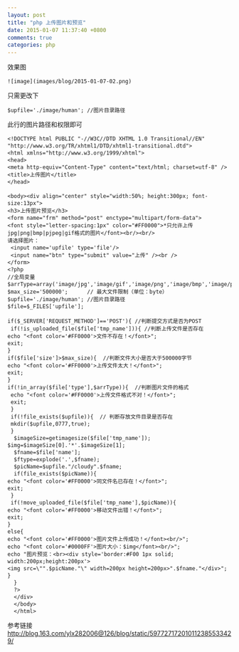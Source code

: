 ```yaml
---
layout: post
title: "php 上传图片和预览"
date: 2015-01-07 11:37:40 +0800
comments: true
categories: php
---
```

<!--more-->
效果图

	![image](images/blog/2015-01-07-02.png)

只需更改下

	$upfile='./image/human'; //图片目录路径
	
此行的图片路径和权限即可

	<!DOCTYPE html PUBLIC "-//W3C//DTD XHTML 1.0 Transitional//EN" "http://www.w3.org/TR/xhtml1/DTD/xhtml1-transitional.dtd">
	<html xmlns="http://www.w3.org/1999/xhtml">
	<head>
	<meta http-equiv="Content-Type" content="text/html; charset=utf-8" />
	<title>上传图片</title>
	</head>

	<body><div align="center" style="width:50%; height:300px; font-size:13px">
	<h3>上传图片预览</h3>
	<form name="frm" method="post" enctype="multipart/form-data">
	<font style="letter-spacing:1px" color="#FF0000">*只允许上传jpg|png|bmp|pjpeg|gif格式的图片</font><br/><br/>
	请选择图片：
	 <input name='upfile' type='file'/>
	 <input name="btn" type="submit" value="上传" /><br />
	</form>
	<?php
	//全局变量
	$arrType=array('image/jpg','image/gif','image/png','image/bmp','image/pjpeg');
	$max_size='500000';      // 最大文件限制（单位：byte）
	$upfile='./image/human'; //图片目录路径
	$file=$_FILES['upfile'];	
	
	if($_SERVER['REQUEST_METHOD']=='POST'){ //判断提交方式是否为POST
     if(!is_uploaded_file($file['tmp_name'])){ //判断上传文件是否存在
    echo "<font color='#FF0000'>文件不存在！</font>";
    exit;
    }
    if($file['size']>$max_size){  //判断文件大小是否大于500000字节
    echo "<font color='#FF0000'>上传文件太大！</font>";
    exit;
    } 
    if(!in_array($file['type'],$arrType)){  //判断图片文件的格式
     echo "<font color='#FF0000'>上传文件格式不对！</font>";
     exit;
     }
     if(!file_exists($upfile)){  // 判断存放文件目录是否存在
     mkdir($upfile,0777,true);
     } 
      $imageSize=getimagesize($file['tmp_name']);	$img=$imageSize[0].'*'.$imageSize[1];
      $fname=$file['name'];
      $ftype=explode('.',$fname);
      $picName=$upfile."/cloudy".$fname;
      if(file_exists($picName)){
    echo "<font color='#FF0000'>同文件名已存在！</font>";
    exit;
     }
     if(!move_uploaded_file($file['tmp_name'],$picName)){  
    echo "<font color='#FF0000'>移动文件出错！</font>";
    exit;
    }
    else{
    echo "<font color='#FF0000'>图片文件上传成功！</font><br/>";
    echo "<font color='#0000FF'>图片大小：$img</font><br/>";
    echo "图片预览：<br><div style='border:#F00 1px solid; width:200px;height:200px'>
    <img src=\"".$picName."\" width=200px height=200px>".$fname."</div>";
    }
      }
      ?>
      </div>
      </body>
      </html>
      
参考链接<http://blog.163.com/ylx282006@126/blog/static/597727172010112385533429/>